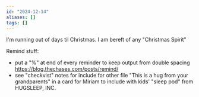 ```yaml
---
id: "2024-12-14"
aliases: []
tags: []
---
```


I'm running out of days til Christmas. I am bereft of any "Christmas Spirit"

Remind stuff:

- put a "%" at end of every reminder to keep output from double spacing <https://blog.thechases.com/posts/remind/>
- see "checkvist" notes for include for other file
  "This is a hug from your grandparents" in a card for Miriam to include with kids' "sleep pod" from HUGSLEEP, INC.
